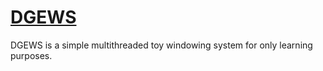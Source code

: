 # [DGEWS](https://github.com/MrTitanHearted/dgews)
DGEWS is a simple multithreaded toy windowing system for only learning purposes.
